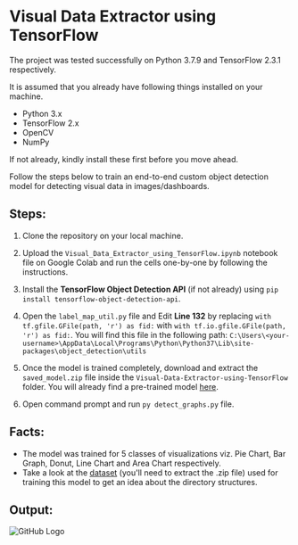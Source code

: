 # Visual Data Extractor using TensorFlow

The project was tested successfully on Python 3.7.9 and TensorFlow 2.3.1 respectively.

It is assumed that you already have following things installed on your machine.
- Python 3.x
- TensorFlow 2.x
- OpenCV
- NumPy

If not already, kindly install these first before you move ahead.

Follow the steps below to train an end-to-end custom object detection model for detecting visual data in images/dashboards.

## Steps:
 
1. Clone the repository on your local machine.

2. Upload the ```Visual_Data_Extractor_using_TensorFlow.ipynb``` notebook file on Google Colab and run the cells one-by-one by following the instructions.

3. Install the **TensorFlow Object Detection API** (if not already) using ```pip install tensorflow-object-detection-api```.

4. Open the ```label_map_util.py``` file and Edit **Line 132** by replacing ```with tf.gfile.GFile(path, 'r') as fid:``` with ```with tf.io.gfile.GFile(path, 'r') as fid:```. 
You will find this file in the following path: ```C:\Users\<your-username>\AppData\Local\Programs\Python\Python37\Lib\site-packages\object_detection\utils```

5. Once the model is trained completely, download and extract the ```saved_model.zip``` file inside the ```Visual-Data-Extractor-using-TensorFlow``` folder. You will already find a pre-trained model [here](https://github.com/NSTiwari/Visual-Data-Extractor-using-TensorFlow/tree/main/content/).
 
6. Open command prompt and run ```py detect_graphs.py``` file.


## Facts: 
- The model was trained for 5 classes of visualizations viz. Pie Chart, Bar Graph, Donut, Line Chart and Area Chart respectively.
- Take a look at the [dataset](https://github.com/NSTiwari/Visual-Data-Extractor-using-TensorFlow/blob/main/graph-detection.zip) (you'll need to extract the .zip file) used for training this model to get an idea about the directory structures.

## Output:

![GitHub Logo](Output.gif)
